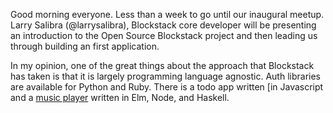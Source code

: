 Good morning everyone.  Less than a week to go until our inaugural meetup.  Larry Salibra (@larrysalibra), Blockstack core
developer will be presenting an introduction to the Open Source Blockstack project and then leading us through building an
first application.  

In my opinion, one of the great things about the approach that Blockstack has taken is that it is largely
programming language agnostic.  Auth libraries are available for Python and Ruby.  There is a todo app written
[in Javascript and a [music player](http://ongakuryoho.com/) written in Elm, Node, and Haskell.
